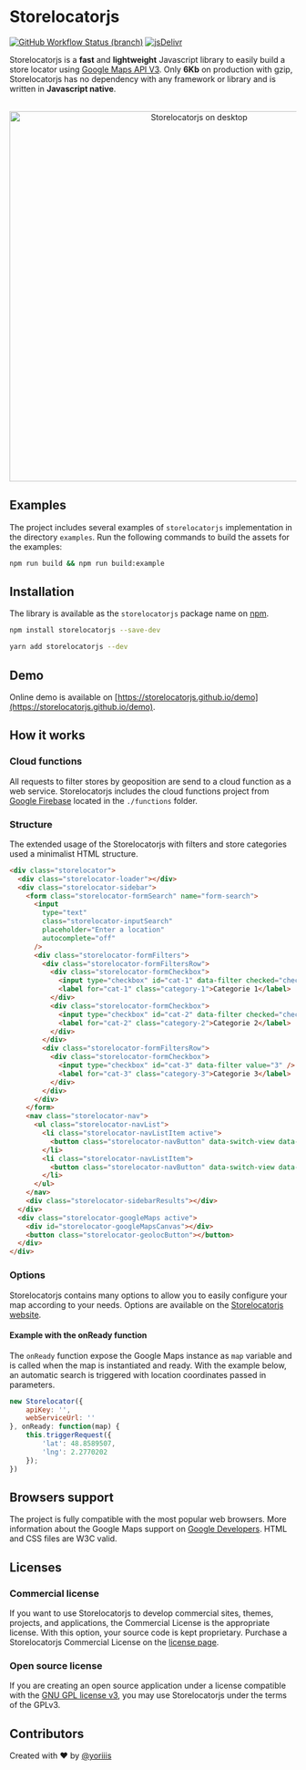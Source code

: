 # Storelocatorjs

[![GitHub Workflow Status (branch)](https://img.shields.io/github/actions/workflow/status/yoriiis/storelocatorjs/build.yml?branch=main&style=for-the-badge)](https://github.com/yoriiis/storelocatorjs/actions/workflows/build.yml) [![jsDelivr](https://img.shields.io/jsdelivr/npm/hm/storelocatorjs?color=%23ff5627&style=for-the-badge)](https://www.jsdelivr.com/package/npm/storelocatorjs)

Storelocatorjs is a **fast** and **lightweight** Javascript library to easily build a store locator using <a href="https://developers.google.com/maps/documentation/javascript/" target="_blank" title="Documentation">Google Maps API V3</a>. Only **6Kb** on production with gzip, Storelocatorjs has no dependency with any framework or library and is written in **Javascript native**.<br /><br />

<p align="center">
    <a href="https://storelocatorjs.github.io/demo" title="Storelocatorjs demo">
        <img src="https://storelocatorjs.github.io/images/desktop.jpg" alt="Storelocatorjs on desktop" width="650px" />
    </a>
</p>

## Examples

The project includes several examples of `storelocatorjs` implementation in the directory `examples`. Run the following commands to build the assets for the examples:

```bash
npm run build && npm run build:example
```

## Installation

The library is available as the `storelocatorjs` package name on [npm](https://www.npmjs.com/package/storelocatorjs).

```bash
npm install storelocatorjs --save-dev
```

```bash
yarn add storelocatorjs --dev
```

## Demo

Online demo is available on [https://storelocatorjs.github.io/demo](https://storelocatorjs.github.io/demo).

## How it works

### Cloud functions

All requests to filter stores by geoposition are send to a cloud function as a web service. Storelocatorjs includes the cloud functions project from [Google Firebase](https://firebase.google.com/docs/functions) located in the `./functions` folder.

### Structure

The extended usage of the Storelocatorjs with filters and store categories used a minimalist HTML structure.

```html
<div class="storelocator">
  <div class="storelocator-loader"></div>
  <div class="storelocator-sidebar">
    <form class="storelocator-formSearch" name="form-search">
      <input
        type="text"
        class="storelocator-inputSearch"
        placeholder="Enter a location"
        autocomplete="off"
      />
      <div class="storelocator-formFilters">
        <div class="storelocator-formFiltersRow">
          <div class="storelocator-formCheckbox">
            <input type="checkbox" id="cat-1" data-filter checked="checked" value="1" />
            <label for="cat-1" class="category-1">Categorie 1</label>
          </div>
          <div class="storelocator-formCheckbox">
            <input type="checkbox" id="cat-2" data-filter checked="checked" value="2" />
            <label for="cat-2" class="category-2">Categorie 2</label>
          </div>
        </div>
        <div class="storelocator-formFiltersRow">
          <div class="storelocator-formCheckbox">
            <input type="checkbox" id="cat-3" data-filter value="3" />
            <label for="cat-3" class="category-3">Categorie 3</label>
          </div>
        </div>
      </div>
    </form>
    <nav class="storelocator-nav">
      <ul class="storelocator-navList">
        <li class="storelocator-navListItem active">
          <button class="storelocator-navButton" data-switch-view data-target="map">Map</button>
        </li>
        <li class="storelocator-navListItem">
          <button class="storelocator-navButton" data-switch-view data-target="list">List</button>
        </li>
      </ul>
    </nav>
    <div class="storelocator-sidebarResults"></div>
  </div>
  <div class="storelocator-googleMaps active">
    <div id="storelocator-googleMapsCanvas"></div>
    <button class="storelocator-geolocButton"></button>
  </div>
</div>
```

### Options

Storelocatorjs contains many options to allow you to easily configure your map according to your needs. Options are available on the [Storelocatorjs website](https://storelocatorjs.github.io/available-options.html).

#### Example with the onReady function

The `onReady` function expose the Google Maps instance as `map` variable and is called when the map is instantiated and ready. With the example below, an automatic search is triggered with location coordinates passed in parameters.

```js
new Storelocator({
    apiKey: '',
    webServiceUrl: ''
}, onReady: function(map) {
    this.triggerRequest({
        'lat': 48.8589507,
        'lng': 2.2770202
    });
})
```

## Browsers support

The project is fully compatible with the most popular web browsers. More information about the Google Maps support on <a href="https://developers.google.com/maps/documentation/javascript/browsersupport?hl=fr" target="_blank" title="Google Maps support">Google Developers</a>. HTML and CSS files are W3C valid.

## Licenses

### Commercial license

If you want to use Storelocatorjs to develop commercial sites, themes, projects, and applications, the Commercial License is the appropriate license. With this option, your source code is kept proprietary.
Purchase a Storelocatorjs Commercial License on the [license page](https://storelocatorjs.github.io/licenses.html#purchasing).

### Open source license

If you are creating an open source application under a license compatible with the [GNU GPL license v3](https://www.gnu.org/licenses/gpl-3.0.html), you may use Storelocatorjs under the terms of the GPLv3.

## Contributors

Created with ♥ by [@yoriiis](http://github.com/yoriiis)
